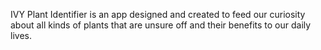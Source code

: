 IVY Plant Identifier is an app designed and created to feed our curiosity about all kinds of plants that are unsure off and their benefits to our daily lives.